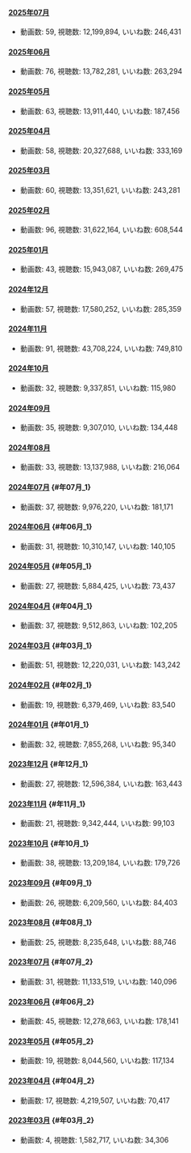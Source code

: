 #### [2025年07月](videos/202507 "wikilink")

-   動画数: 59, 視聴数: 12,199,894, いいね数: 246,431

#### [2025年06月](videos/202506 "wikilink")

-   動画数: 76, 視聴数: 13,782,281, いいね数: 263,294

#### [2025年05月](videos/202505 "wikilink")

-   動画数: 63, 視聴数: 13,911,440, いいね数: 187,456

#### [2025年04月](videos/202504 "wikilink")

-   動画数: 58, 視聴数: 20,327,688, いいね数: 333,169

#### [2025年03月](videos/202503 "wikilink")

-   動画数: 60, 視聴数: 13,351,621, いいね数: 243,281

#### [2025年02月](videos/202502 "wikilink")

-   動画数: 96, 視聴数: 31,622,164, いいね数: 608,544

#### [2025年01月](videos/202501 "wikilink")

-   動画数: 43, 視聴数: 15,943,087, いいね数: 269,475

#### [2024年12月](videos/202412 "wikilink")

-   動画数: 57, 視聴数: 17,580,252, いいね数: 285,359

#### [2024年11月](videos/202411 "wikilink")

-   動画数: 91, 視聴数: 43,708,224, いいね数: 749,810

#### [2024年10月](videos/202410 "wikilink")

-   動画数: 32, 視聴数: 9,337,851, いいね数: 115,980

#### [2024年09月](videos/202409 "wikilink")

-   動画数: 35, 視聴数: 9,307,010, いいね数: 134,448

#### [2024年08月](videos/202408 "wikilink")

-   動画数: 33, 視聴数: 13,137,988, いいね数: 216,064

#### [2024年07月](videos/202407 "wikilink") {#年07月_1}

-   動画数: 37, 視聴数: 9,976,220, いいね数: 181,171

#### [2024年06月](videos/202406 "wikilink") {#年06月_1}

-   動画数: 31, 視聴数: 10,310,147, いいね数: 140,105

#### [2024年05月](videos/202405 "wikilink") {#年05月_1}

-   動画数: 27, 視聴数: 5,884,425, いいね数: 73,437

#### [2024年04月](videos/202404 "wikilink") {#年04月_1}

-   動画数: 37, 視聴数: 9,512,863, いいね数: 102,205

#### [2024年03月](videos/202403 "wikilink") {#年03月_1}

-   動画数: 51, 視聴数: 12,220,031, いいね数: 143,242

#### [2024年02月](videos/202402 "wikilink") {#年02月_1}

-   動画数: 19, 視聴数: 6,379,469, いいね数: 83,540

#### [2024年01月](videos/202401 "wikilink") {#年01月_1}

-   動画数: 32, 視聴数: 7,855,268, いいね数: 95,340

#### [2023年12月](videos/202312 "wikilink") {#年12月_1}

-   動画数: 27, 視聴数: 12,596,384, いいね数: 163,443

#### [2023年11月](videos/202311 "wikilink") {#年11月_1}

-   動画数: 21, 視聴数: 9,342,444, いいね数: 99,103

#### [2023年10月](videos/202310 "wikilink") {#年10月_1}

-   動画数: 38, 視聴数: 13,209,184, いいね数: 179,726

#### [2023年09月](videos/202309 "wikilink") {#年09月_1}

-   動画数: 26, 視聴数: 6,209,560, いいね数: 84,403

#### [2023年08月](videos/202308 "wikilink") {#年08月_1}

-   動画数: 25, 視聴数: 8,235,648, いいね数: 88,746

#### [2023年07月](videos/202307 "wikilink") {#年07月_2}

-   動画数: 31, 視聴数: 11,133,519, いいね数: 140,096

#### [2023年06月](videos/202306 "wikilink") {#年06月_2}

-   動画数: 45, 視聴数: 12,278,663, いいね数: 178,141

#### [2023年05月](videos/202305 "wikilink") {#年05月_2}

-   動画数: 19, 視聴数: 8,044,560, いいね数: 117,134

#### [2023年04月](videos/202304 "wikilink") {#年04月_2}

-   動画数: 17, 視聴数: 4,219,507, いいね数: 70,417

#### [2023年03月](videos/202303 "wikilink") {#年03月_2}

-   動画数: 4, 視聴数: 1,582,717, いいね数: 34,306
